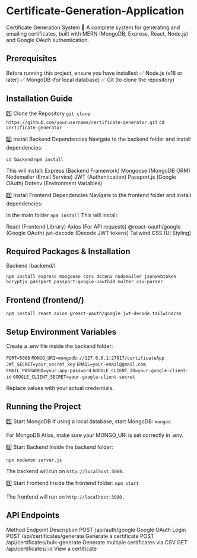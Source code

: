# Certificate-Generation-Application

Certificate Generation System
🚀 A complete system for generating and emailing certificates, built with MERN (MongoDB, Express, React, Node.js) and Google OAuth authentication.

## Prerequisites
Before running this project, ensure you have installed:
✅ Node.js (v18 or later)
✅ MongoDB (for local database)
✅ Git (to clone the repository)

## Installation Guide
1️⃣ Clone the Repository
`git clone https://github.com/yourusername/certificate-generator.git`
`cd certificate-generator`

2️⃣ Install Backend Dependencies
Navigate to the backend folder and install dependencies:

`cd backend`
`npm install`

This will install:
Express (Backend Framework)
Mongoose (MongoDB ORM)
Nodemailer (Email Service)
JWT (Authentication)
Passport.js (Google OAuth)
Dotenv (Environment Variables)

3️⃣ Install Frontend Dependencies
Navigate to the frontend folder and install dependencies:

In the main folder
`npm install`
This will install:

React (Frontend Library)
Axios (For API requests)
@react-oauth/google (Google OAuth)
jwt-decode (Decode JWT tokens)
Tailwind CSS (UI Styling)

## Required Packages & Installation
Backend (backend/)

`npm install express mongoose cors dotenv nodemailer jsonwebtoken bcryptjs passport passport-google-oauth20 multer csv-parser`

## Frontend (frontend/)

`npm install react axios @react-oauth/google jwt-decode tailwindcss`

## Setup Environment Variables
Create a .env file inside the backend folder:

`PORT=5000`
`MONGO_URI=mongodb://127.0.0.1:27017/certificateApp`
`JWT_SECRET=your_secret_key`
`EMAIL=your-email@gmail.com`
`EMAIL_PASSWORD=your-app-password`
`GOOGLE_CLIENT_ID=your-google-client-id`
`GOOGLE_CLIENT_SECRET=your-google-client-secret`

Replace values with your actual credentials.

## Running the Project
1️⃣ Start MongoDB
If using a local database, start MongoDB:
`mongod`

For MongoDB Atlas, make sure your MONGO_URI is set correctly in .env.

2️⃣ Start Backend
Inside the backend folder:

`npx nodemon server.js`

The backend will run on `http://localhost:5000.`

3️⃣ Start Frontend
Inside the frontend folder:
`npm start`

The frontend will run on `http://localhost:3000.`

## API Endpoints
Method	Endpoint	Description
POST	/api/auth/google	Google OAuth Login
POST	/api/certificates/generate	Generate a certificate
POST	/api/certificates/bulk-generate	Generate multiple certificates via CSV
GET	/api/certificates/:id	View a certificate

